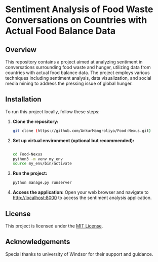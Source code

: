 # Sentiment Analysis of Food Waste Conversations on Countries with Actual Food Balance Data

## Overview

This repository contains a project aimed at analyzing sentiment in conversations surrounding food waste and hunger, utilizing data from countries with actual food balance data. The project employs various techniques including sentiment analysis, data visualization, and social media mining to address the pressing issue of global hunger.

## Installation

To run this project locally, follow these steps:

1. **Clone the repository:** 
   ```bash
   git clone (https://github.com/AnkurMangroliya/Food-Nexus.git)
   ```

2. **Set up virtual environment (optional but recommended):**
   ```bash

   cd Food-Nexus
   python3 -m venv my_env
   source my_env/bin/activate
   ```

3. **Run the project:**
   ```bash
   python manage.py runserver
   ```

4. **Access the application:**
   Open your web browser and navigate to [http://localhost:8000](http://localhost:8000) to access the sentiment analysis application.
## License

This project is licensed under the [MIT License](LICENSE).

## Acknowledgements

Special thanks to university of Windsor for their support and guidance.

